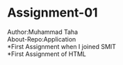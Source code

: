 <h1>Assignment-01</h1>
Author:Muhammad Taha<br>
About-Repo:Application <br>
*First Assignment when I joined SMIT <br>
*First Assignment of HTML
